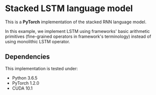 # Stacked LSTM language model

This is a **PyTorch** implementation of the stacked RNN language model.

In this example, we implement LSTM using frameworks' basic arithmetic primitives (fine-grained operators in framework's terminology) instead of using monolithic LSTM operator.

## Dependencies

This implementation is tested under:

* Python 3.6.5
* PyTorch 1.2.0
* CUDA 10.1
